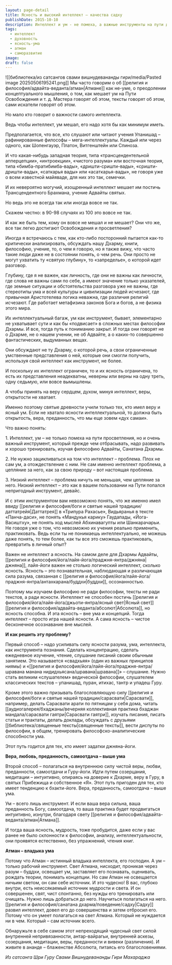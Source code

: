```yaml
---
layout: page-detail
title: Ясность и высокий интеллект – качества садху
publishDate: 2015-10-10
description: Интеллект и ум - не помеха, а важные инструменты на пути духовного освобождения, которые нужно развивать и тренировать. Проблема - не в самом интеллекте, а в отождествлении с ним или его низком уровне. Главное - ясность ума и осознанность. Для продвижения нужны либо развитие интеллекта через философию, либо путь веры и преданности. Атман - источник мудрости, к которому ведут внутренняя непривязанность и медитация.
tags:
  - интеллект
  - духовность
  - ясность-ума
  - атман
  - саморазвитие
image: 
draft: false
---
```

![[библиотека/из сатсангов свами вишнудевананды гири/media/Pasted image 20250506195241.png]]
Мы часто говорим о об [[религия и философия/адвайта-веданта/атман|Атмане]] как не-уме, о преодолении концептуального мышления, о том, как мешает ум на Пути Освобождения и т. д. Мастера говорят об этом, тексты говорят об этом, сами искатели говорят об этом.

Но мало кто говорит о важности самого интеллекта.

Ведь чтобы интеллект, ум мешал, его надо хотя бы как минимум иметь.

Предполагается, что все, кто слушают или читают учения Упанишад – рафинированные философы – мега-интеллектуалы. Каждый или через одного, как Шопенгауэр, Платон, Витгенштейн или Спиноза.

И что какая-нибудь западная теория, типа «трансцендентельной апперцепции», «интроекции», «чистого разума» или восточная теория, типа «бимба-пратибимба-вады», «дришти-сришти-вады», «сришти-дришти-вады», «саткарья вады» или «асаткарья-вады», не говоря уже о всем известной майяваде, для них это так, семечки. 

И их невероятно могучий, изощренный интеллект мешает им постичь Трансцендентного Брахмана, учение Адвайты святых.

Но ведь это не всегда так или иногда вовсе не так.

Скажем честно: в 90-98 случаях из 100 это вовсе не так.

И как же быть тем, кому он вовсе не мешал и не мешает? Они что же, все так легко достигают Освобождения и просветления?

Иногда я встречаюсь с тем, как кто-либо посторонний пытается как-то критически анализировать, обсуждать нашу Дхарму, книги, философию, учение, то, о чем я говорю, но я также вижу, что часто такие люди даже не в состоянии понять, о чем речь. Они просто не могут ухватить ту «святую глубину», то «запределье», о которой идет разговор.

Глубину, где я не важен, как личность, где они не важны как личности, где слова не важны сами по себе, а имеют значение только указателей, где земные ситуации и обстоятельства разговора уже не важны, где стереотипы ума и всей культуры и цивилизации людей исчезают, где привычная Аристотелева логика неважна, где различия религий исчезают. Где работает метафизика законов Бога и богов, а не физика этого мира.

Их интеллектуальный багаж, ум как инструмент, бывает, элементарно не ухватывает сути и как бы «подвисает» в сложных местах философии Дхармы. И все, тогда путь к пониманию закрыт. И тогда они говорят не о Дхарме, не о нашем учении, не об Адвайте, а о каких-то совершенно фантастических, выдуманных вещах.

Они обсуждают не ту Дхарму, о которой речь, а свои ограниченные умственные представления о ней, которые они смогли получить, используя свой интеллект как инструмент, не более. 

И поскольку их интеллект ограничен, то и их ясность ограничена, то есть их представления неадекватны, неверны или верны на одну треть, одну седьмую, или вовсе вымышлены.

А чтобы принять на веру сердцем, духом, минуя интеллект, веры, открытости не хватает.

Именно поэтому святые древности учили только тех, кто имел веру и ясный ум. Если не хватало ясности интеллектуальной, то должна быть открытость, вера, преданность, что мы еще зовем «дух самаи».

Что важно понять:

1\. Интеллект, ум – не только помеха на пути просветления, но и очень важный инструмент, который прежде чем отбрасывать, надо развивать и хорошо тренировать, изучая философию Адвайты, Санатана Дхармы.

2\. Не нужно зацикливаться на том что интеллект – проблема. Плох не сам ум, а отождествление с ним. Не сам именно интеллект проблема, а цепляние за него, как за свою природу – вот настоящая проблема.

3\. Низкий интеллект – проблема ничуть не меньшая, чем цепляние за него. Низкий интеллект – это как в вашем пользовании на Пути попался непригодный инструмент, девайс. 

И с этим инструментом вам невозможно понять, что же именно имел ввиду [[религия и философия/боги и святые нашей традиции/даттатрейя|Даттатрея]] в «Трипура Рахасье», Видьяранья в тексте «Панча-даси», не понять «Мандукья карику» Гаудапады, «Йога-Васиштху», не понять ход мыслей Абхинавагупты или Шанкарачарьи. Не говоря уже о том, что невозможно их учения реально применить, практиковать. Ведь если ты не понимаешь интеллектуально, не можешь даже понять, то тем более, как ты все это сможешь практиковать, превратить в личный опыт?

Важен не интеллект а ясность. На самом деле для Дхармы Адвайты, [[религия и философия/йога/лайя-йога/праджня-янтра/джняна|джняна]], лайя-йоги важен не столько логический интеллект, сколько ясность. Ясность – это познавательная, наблюдающая и различающая сила разума, связанная с [[религия и философия/йога/лайя-йога/праджня-янтра/антахкарана/буддхи|буддхи]], осознанностью.

Поэтому мы изучаем философию не ради философии, тексты не ради текстов, а ради ясности. Интеллект не способен постичь [[религия и философия/йога/лайя-йога/джьоти-янтра/ясный свет|Ясный свет]] [[религия и философия/адвайта-веданта/абсолют|Абсолюта]], но ясность способна. И эта ясность – вне ума и концепций. Тогда интеллект – просто игра нашей ясности. А сама ясность – чистое бесконечное осознавание вне мыслей.

**И как решить эту проблему?**

Первый способ – надо усиливать силу ясности разума, ума, интеллекта, как инструмента познания. Сделать концентрацию, сделать ежедневное изучение, чтение, слушание писаний своим обычным занятием. Это называется «свадхьяя» (один из важных принципов ниямы) и «[[религия и философия/йога/лайя-йога/праджня-янтра/шравана манана нидидхьясана/шравана|шравана]]» – слушание. Нужно стать великим «слушателем» ведической философии, слушателем классических текстов – упанишад, пуран, итихас, тантр и упадеш Гуру.

Кроме этого важно призывать благословляющую силу [[религия и философия/боги и святые нашей традиции/сарасвати|Сарасвати]], например, делать Сарасвати арати по пятницам у себя дома, читать [[аудиогалерея/бхаджаны/вечерняя коллективная практика бхаджан мандала/сарасвати гаятри|Сарасвати гаятри]], изучать писания, писать статьи и трактаты, делать доклады, обсуждать с друзьями [[библиотека/священные тексты|священные тексты]], вести диспуты по философии, в общем, тренировать философско-аналитические способности ума.

Этот путь годится для тех, кто имеет задатки джняна-йоги.

**Вера, любовь, преданность, самоотдача – выше ума**

Второй способ – полагаться на внутреннюю силу чистой веры, любви, преданности, самоотдачи и Гуру-йоги. Идти путем созерцания, медитации – интуитивно, опираясь на доверие к Дхарме, веру в Гуру, в святых Прибежища и собственное «Я». Этот путь пригоден для тех, кто имеет тенденцию к бхакти-йоге. Вера, преданность, самоотдача – выше ума.

Ум – всего лишь инструмент. И если ваша вера сильна, ваша преданность Богу, самоотдача, то ваша практика будет продвигаться интуитивно, изнутри, благодаря свету [[религия и философия/адвайта-веданта/атман|Атмана]].

И тогда ваша ясность, мудрость, тоже пробудится, даже если у вас ранее не было склонности к философии, анализу, интеллектуальности, они проявятся естественно, без упражнений, чтения книг.

**Атман – владыка ума**

Потому что Атман – истинный владыка интеллекта, его господин. А ум – только рабочий инструмент. Свет Атмана, нисходит, проникая через разум – буддхи, освещает ум, заставляет его познавать, оценивать, рождать теории, понимать концепции. Но сам Атман не освещается ничьим светом, он сам себе источник. И это чудесно! В вас, глубоко внутри, есть неиссякаемый источник мудрости и света. И он совершенен, свят, чист спонтанно, без нужды его тренировать или очищать. Нужно лишь добраться до него. Научиться полагаться на него. [[религия и философия/санатана дхарма/поведение/садху|Садху]] развил интеллект, довел его до совершенства и затем отбросил его. Потому что он умеет полагаться на свет Атмана. Который не нуждается ни в чем. Который – сам источник всего.

Обнаружьте в себе самом этот непреходящий чудесный свет силой внутренней непривязанности, антар-вайрагьи, внутренней аскезы, созерцания, медитации, веры, преданности и вивеки (различения). И живите в ананде – блаженстве Абсолюта, питаясь его благословениями.

*Из сатсанга Шри Гуру Свами Вишнудевананды Гири Махараджа*
